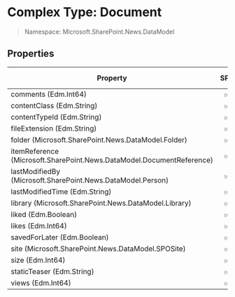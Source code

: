 # Complex Type: Document

> Namespace: Microsoft.SharePoint.News.DataModel

## Properties

Property | SPO | SP 2019 | SP 2016 | SP 2013
----------|:---:|:-------:|:-------:|:-------:
comments (Edm.Int64) | ✅ | ❌ | ❌ | ❌
contentClass (Edm.String) | ✅ | ❌ | ❌ | ❌
contentTypeId (Edm.String) | ✅ | ❌ | ❌ | ❌
fileExtension (Edm.String) | ✅ | ❌ | ❌ | ❌
folder (Microsoft.SharePoint.News.DataModel.Folder) | ✅ | ❌ | ❌ | ❌
itemReference (Microsoft.SharePoint.News.DataModel.DocumentReference) | ✅ | ❌ | ❌ | ❌
lastModifiedBy (Microsoft.SharePoint.News.DataModel.Person) | ✅ | ❌ | ❌ | ❌
lastModifiedTime (Edm.String) | ✅ | ❌ | ❌ | ❌
library (Microsoft.SharePoint.News.DataModel.Library) | ✅ | ❌ | ❌ | ❌
liked (Edm.Boolean) | ✅ | ❌ | ❌ | ❌
likes (Edm.Int64) | ✅ | ❌ | ❌ | ❌
savedForLater (Edm.Boolean) | ✅ | ❌ | ❌ | ❌
site (Microsoft.SharePoint.News.DataModel.SPOSite) | ✅ | ❌ | ❌ | ❌
size (Edm.Int64) | ✅ | ❌ | ❌ | ❌
staticTeaser (Edm.String) | ✅ | ❌ | ❌ | ❌
views (Edm.Int64) | ✅ | ❌ | ❌ | ❌